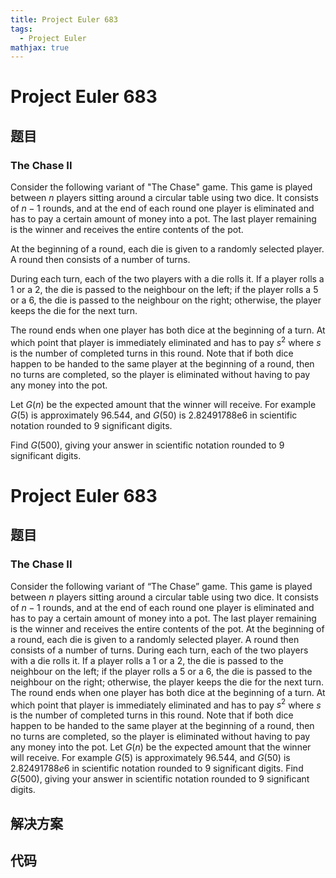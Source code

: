 ```yaml
---
title: Project Euler 683
tags:
  - Project Euler
mathjax: true
---
```

<escape><!-- more --></escape>
    
# Project Euler 683
## 题目
### The Chase II

Consider the following variant of "The Chase" game. This game is played between $n$ players sitting around a circular table using two dice. It consists of $n-1$ rounds, and at the end of each round one player is eliminated and has to pay a certain amount of money into a pot. The last player remaining is the winner and receives the entire contents of the pot.

At the beginning of a round, each die is given to a randomly selected player. A round then consists of a number of turns.

During each turn, each of the two players with a die rolls it. If a player rolls a 1 or a 2, the die is passed to the neighbour on the left; if the player rolls a 5 or a 6, the die is passed to the neighbour on the right; otherwise, the player keeps the die for the next turn.

The round ends when one player has both dice at the beginning of a turn. At which point that player is immediately eliminated and has to pay $s^2$ where $s$ is the number of completed turns in this round. Note that if both dice happen to be handed to the same player at the beginning of a round, then no turns are completed, so the player is eliminated without having to pay any money into the pot.

Let $G(n)$ be the expected amount that the winner will receive. For example $G(5)$ is approximately 96.544, and $G(50)$ is 2.82491788e6 in scientific notation rounded to 9 significant digits.

Find $G(500)$, giving your answer in scientific notation rounded to 9 significant digits.


# Project Euler 683
## 题目
### The Chase II

Consider the following variant of “The Chase” game. This game is played between $n$ players sitting around a circular table using two dice. It consists of $n-1$ rounds, and at the end of each round one player is eliminated and has to pay a certain amount of money into a pot. The last player remaining is the winner and receives the entire contents of the pot.
At the beginning of a round, each die is given to a randomly selected player. A round then consists of a number of turns.
During each turn, each of the two players with a die rolls it. If a player rolls a $1$ or a $2$, the die is passed to the neighbour on the left; if the player rolls a $5$ or a $6$, the die is passed to the neighbour on the right; otherwise, the player keeps the die for the next turn.
The round ends when one player has both dice at the beginning of a turn. At which point that player is immediately eliminated and has to pay $s^2$ where $s$ is the number of completed turns in this round. Note that if both dice happen to be handed to the same player at the beginning of a round, then no turns are completed, so the player is eliminated without having to pay any money into the pot.
Let $G(n)$ be the expected amount that the winner will receive. For example $G(5)$ is approximately $96.544$, and $G(50)$ is $2.82491788e6$ in scientific notation rounded to $9$ significant digits.
Find $G(500)$, giving your answer in scientific notation rounded to $9$ significant digits.


## 解决方案


## 代码


